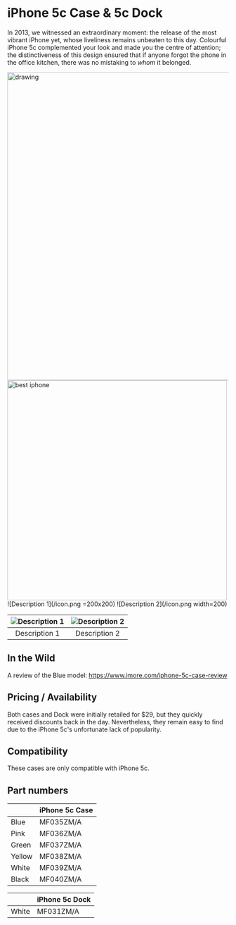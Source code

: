 # iPhone 5c Case & 5c Dock

In 2013, we witnessed an extraordinary moment: the release of the most vibrant iPhone yet, whose liveliness remains unbeaten to this day. Colourful iPhone 5c complemented your look and made you the centre of attention; the distinctiveness of this design ensured that if anyone forgot the phone in the office kitchen, there was no mistaking to _whom_ it belonged.

<img src="assets/2013_5c.webp" alt="drawing" width="700" class="responsive"/>
<img src="icon.png" alt="best iphone" width="500" class="responsive"/>

<div style="display: flex; justify-content: space-between;">
    ![Description 1](/icon.png =200x200)
    ![Description 2](/icon.png width=200)
</div>

| ![Description 1](/icon.png) | ![Description 2](/icon.png) |
|:----------------------------:|:----------------------------:|
|       Description 1          |       Description 2          |

## In the Wild

A review of the Blue model: <https://www.imore.com/iphone-5c-case-review>

## Pricing / Availability

Both cases and Dock were initially retailed for $29, but they quickly received discounts back in the day. Nevertheless, they remain easy to find due to the iPhone 5c's unfortunate lack of popularity.

## Compatibility

These cases are only compatible with iPhone 5c.

## Part numbers

|        | iPhone 5c Case |
| ------ | -------------- |
| Blue   | MF035ZM/A      |
| Pink   | MF036ZM/A      |
| Green  | MF037ZM/A      |
| Yellow | MF038ZM/A      |
| White  | MF039ZM/A      |
| Black  | MF040ZM/A      |

|       | iPhone 5c Dock |
| ----- | -------------- |
| White | MF031ZM/A      |
